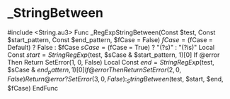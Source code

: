 # _StringBetween
#include &lt;String.au3>  Func _RegExpStringBetween(Const $test, Const $start_pattern, Const $end_pattern, $fCase = False)     $fCase = ($fCase = Default) ? False : $fCase     $sCase = ($fCase = True) ? "(?s)" : "(?is)"      Local Const $start = StringRegExp($test, $sCase &amp; $start_pattern, 1)[0]     If @error Then Return SetError(1, 0, False)      Local Const $end = StringRegExp($test, $sCase &amp; $end_pattern, 1)[0]     If @error Then Return SetError(2, 0, False)      Return @error ? SetError(3, 0, False) : _StringBetween($test, $start, $end, $fCase) EndFunc
